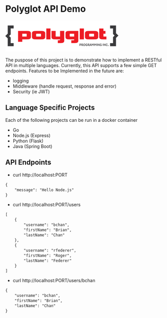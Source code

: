 # Polyglot API Demo #

![alt text](polyglot-image.png)

The puspose of this project is to demonstrate how to implement a RESTful API in multiple languages. Currently, this API supports a few simple GET endpoints. Features to be Implemented in the future are:

* logging
* Middleware (handle request, response and error)
* Security (ie JWT)

## Language Specific Projects ##

Each of the following projects can be run in a docker container

* Go 
* Node.js (Express)
* Python (Flask)
* Java (Spring Boot)


## API Endpoints ##

* curl http://localhost:PORT

```
{
    "message": "Hello Node.js"
}
```

* curl http://localhost:PORT/users
```
[
    {
        "username": "bchan",
        "firstName": "Brian",
        "lastName": "Chan"
    },
    {
        "username": "rfederer",
        "firstName": "Roger",
        "lastName": "Federer"
    }
]
```

* curl http://localhost:PORT/users/bchan

```
{
    "username": "bchan",
    "firstName": "Brian",
    "lastName": "Chan"
}
```
